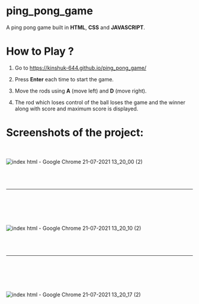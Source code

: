 # ping_pong_game

A ping pong game built in **HTML**, **CSS** and **JAVASCRIPT**. 

# **How to Play ?**

1. Go to https://kinshuk-644.github.io/ping_pong_game/

2. Press **Enter** each time to start the game.

3. Move the rods using **A** (move left) and **D** (move right).

4. The rod which loses control of the ball loses the game and the winner along with score and maximum score is displayed.

# **Screenshots of the project:** <br/> <br/>

![index html - Google Chrome 21-07-2021 13_20_00 (2)](https://user-images.githubusercontent.com/63046538/126495654-cbde9112-7c15-4f10-bef3-5e25ebce04e0.png) <br/> <br/> <br/> <br/> <hr/> <br/> <br/> <br/> <br/>

![index html - Google Chrome 21-07-2021 13_20_10 (2)](https://user-images.githubusercontent.com/63046538/126495672-c7cd43ed-9577-4cdd-bf3d-fdd4da90cbff.png) <br/> <br/> <br/> <br/> <hr/> <br/> <br/> <br/> <br/>

![index html - Google Chrome 21-07-2021 13_20_17 (2)](https://user-images.githubusercontent.com/63046538/126495692-dc6fd402-7242-4ee5-970b-453c76fd8d78.png)



